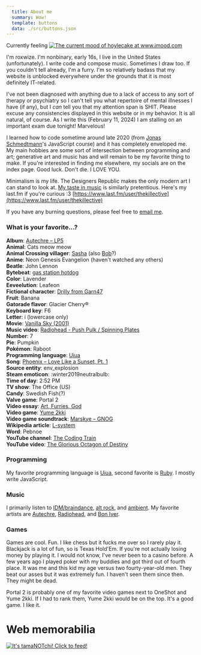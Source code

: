 ```yaml
---
  title: About me
  summary: Wow!
  template: buttons
  data: ./src/buttons.json
---
```


<div class="mood">Currently feeling <a href="https://www.imood.com/users/hoylecake"><img src="https://moods.imood.com/display/uname-hoylecake/fg-181c3/trans-1/imood.gif" alt="The current mood of hoylecake at www.imood.com" border="0"></a></div>

I'm roxwize. I'm nonbinary, early 16s, I live in the United States (unfortunately). I write code and compose music. Sometimes I draw too. If you couldn't tell already, I'm a furry. I'm so relatively badass that my website is unblocked everywhere under the grounds that it is most definitely IT-related.

I've not been diagnosed with anything due to a lack of access to any sort of therapy or psychiatry so I can't tell you what repertoire of mental illnesses I have (if any), but I _can_ tell you that my attention span is SHIT. Please excuse any consistencies displayed in this website or in my behavior. It is all natural, of course. As I write this (February 11, 2024) I am stalling on an important exam due tonight! Marvelous!

I learned how to code sometime around late 2020 (from [Jonas Schmedtmann](https://codingheroes.io/)'s JavaScript course) and it has completely enveloped me. My main hobbies are some sort of intersection between programming and art; generative art and music has and will remain to be my favorite thing to make. If you're interested in finding me elsewhere, my socials are on the index page. Good luck. Don't die. I LOVE YOU.

Minimalism is my life. The Designers Republic makes the only modern art I can stand to look at. [My taste in music](#rh-music) is similarly pretentious. Here's my last.fm if you're curious :3 [https://www.last.fm/user/thekillective](https://www.last.fm/user/thekillective)

If you have any burning questions, please feel free to [email me](mailto:rx@roxwize.xyz).

### What is your favorite...?

**Album**: [Autechre &ndash; LP5](https://www.albumoftheyear.org/album/6863-autechre-lp5.php)<br>
**Animal**: Cats meow meow<br>
**Animal Crossing villager**: [Sasha](https://nookipedia.com/wiki/Sasha) (also [Bob](https://nookipedia.com/wiki/Bob)?)<br>
**Anime**: Neon Genesis Evangelion (haven't watched any others)<br>
**Beatle**: John Lennon<br>
**Bytebeat**: [gas station hotdog](https://www.reddit.com/r/bytebeat/comments/17kdo20/gas_station_hotdog/)<br>
**Color**: Lavender<br>
**Eeveelution**: Leafeon<br>
**Fictional character**: <a href="javascript:totally_garnular();">Drilly from Garn47</a><br>
**Fruit**: Banana<br>
**Gatorade flavor**: Glacier Cherry&reg;<br>
**Keyboard key**: F6<br>
**Letter**: i (lowercase only)<br>
**Movie**: [Vanilla Sky (2001)](https://www.imdb.com/title/tt0259711/)<br>
**Music video**: [Radiohead - Push Pulk / Spinning Plates](https://www.youtube.com/watch?v=ih2Ftq3hJoI)<br>
**Number**: 7<br>
**Pie**: Pumpkin<br>
**Pok&eacute;mon**: Raboot<br>
**Programming language**: [Uiua](https://www.uiua.org/)<br>
**Song**: [Phoenix &ndash; Love Like a Sunset, Pt. 1](https://www.youtube.com/watch?v=m3rkRTygrSI)<br>
**Source entity**: env_explosion<br>
**Steam emoticon**: :winter2019neutralbulb:<br>
**Time of day**: 2:52 PM<br>
**TV show**: The Office (US)<br>
**Candy**: Swedish Fish(?)<br>
**Valve game**: Portal 2<br>
**Video essay**: [Art, Furries, God](https://www.youtube.com/watch?v=LOGgqym6Nks)<br>
**Video game**: [Yume 2kki](https://ynoproject.net/2kki/)<br>
**Video game soundtrack**: [Marskye &ndash; GNOG](https://marskye.bandcamp.com/album/gnog)<br>
**Wikipedia article**: [L-system](https://en.wikipedia.org/wiki/L-system)<br>
**Word**: Pebnoe<br>
**YouTube channel**: [The Coding Train](https://www.youtube.com/@TheCodingTrain)<br>
**YouTube video**: [The Glorious Octagon of Destiny](https://www.youtube.com/watch?v=ddWJatRxfz8)

### Programming

My favorite programming language is [Uiua](https://www.uiua.org/), second favorite is [Ruby](https://www.ruby-lang.org/). I mostly write JavaScript.

### Music

I primarily listen to [IDM/braindance](https://en.wikipedia.org/wiki/Intelligent_dance_music), [alt rock](https://en.wikipedia.org/wiki/Alternative_rock), and [ambient](https://en.wikipedia.org/wiki/Ambient_music). My favorite artists are [Autechre](https://www.last.fm/user/thekillective/library/music/Autechre), [Radiohead](https://www.last.fm/user/thekillective/library/music/Radiohead), and [Bon Iver](https://www.last.fm/user/thekillective/library/music/Bon+Iver).

### Games

Games are cool. Fun. I like chess but it fucks me over so I rarely play it. Blackjack is a lot of fun, so is Texas Hold'Em. If you're not actually losing money by playing it. I would not know, I've never been to a casino before. A few years ago I played poker with my buddies and got third out of fourth place. It was me and this kid my age versus two fourty-year-old men. They beat our asses but it was extremely fun. I haven't seen them since then. They might be dead.

Portal 2 is probably one of my favorite video games next to OneShot and Yume 2kki. If I had to rank them, Yume 2kki would be on the top. It's a good game. I like it.

# Web memorabilia

<a href="https://tamanotchi.world/8684c"><img src="https://tamanotchi.world/i2/8684" alt="It's tamaNOTchi! Click to feed!"></a>

<script src="../static/js/drilly.js"></script>
